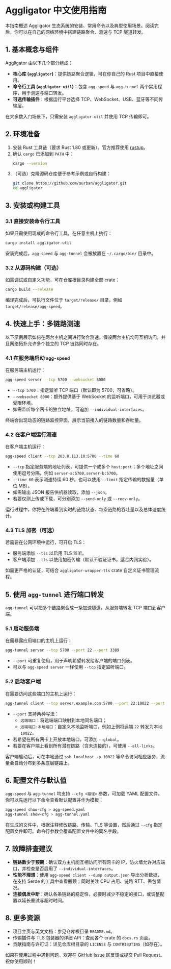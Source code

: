 # Aggligator 中文使用指南

本指南概述 Aggligator 生态系统的安装、常用命令以及典型使用场景。阅读完后，你可以在自己的网络环境中搭建链路聚合、测速与 TCP 隧道转发。

## 1. 基本概念与组件

Aggligator 由以下几个部分组成：

- **核心库 (`aggligator`)**：提供链路聚合逻辑，可在你自己的 Rust 项目中直接使用。
- **命令行工具 (`aggligator-util`)**：包含 `agg-speed` 与 `agg-tunnel` 两个实用程序，用于测速与端口转发。
- **可选传输插件**：根据运行平台选择 TCP、WebSocket、USB、蓝牙等不同传输层。

在大多数入门场景下，只需安装 `aggligator-util` 并使用 TCP 传输即可。

## 2. 环境准备

1. 安装 Rust 工具链（要求 Rust 1.80 或更新）。官方推荐使用 [rustup](https://rustup.rs/)。
2. 确认 `cargo` 已添加到 `PATH` 中：
   ```bash
   cargo --version
   ```
3. （可选）克隆源码仓库便于参考示例或自行构建：
   ```bash
   git clone https://github.com/surban/aggligator.git
   cd aggligator
   ```

## 3. 安装或构建工具

### 3.1 直接安装命令行工具

如果只需使用现成的命令行工具，在任意主机上执行：

```bash
cargo install aggligator-util
```

安装完成后，`agg-speed` 与 `agg-tunnel` 会被放置在 `~/.cargo/bin/` 目录中。

### 3.2 从源码构建（可选）

如需调试或自定义功能，可在仓库根目录构建全部 crate：

```bash
cargo build --release
```

编译完成后，可执行文件位于 `target/release/` 目录，例如 `target/release/agg-speed`。

## 4. 快速上手：多链路测速

以下示例展示如何在两台主机之间进行聚合测速。假设两台主机均可互相访问，并且网络拓扑允许多个独立的 TCP 链路同时存在。

### 4.1 在服务端启动 `agg-speed`

在服务端主机运行：

```bash
agg-speed server --tcp 5700 --websocket 8080
```

- `--tcp 5700`：指定监听 TCP 端口（默认即为 5700，可省略）。
- `--websocket 8080`：额外提供基于 WebSocket 的监听端口，可用于浏览器或受限环境。
- 如需监听每个网卡的独立地址，可追加 `--individual-interfaces`。

终端会出现动态的链路监控界面，展示当前接入的链路数量和吞吐量。

### 4.2 在客户端运行测速

在客户端主机运行：

```bash
agg-speed client --tcp 203.0.113.10:5700 --time 60
```

- `--tcp` 指定服务端的地址列表，可提供一个或多个 `host:port`；多个地址之间使用逗号分隔，例如 `server-a:5700,server-b:5700`。
- `--time 60` 表示测速持续 60 秒。也可以使用 `--limit` 指定传输的数据量（单位 MB）。
- 如需输出 JSON 报告供机器读取，添加 `--json`。
- 若要仅测上传或下载，可分别添加 `--send-only` 或 `--recv-only`。

运行过程中，你将在终端看到实时的链路状态、每条链路的吞吐量以及总体速度统计。

### 4.3 TLS 加密（可选）

若需要在公网环境中运行，可开启 TLS：

- 服务端添加 `--tls` 以启用 TLS 监听。
- 客户端添加 `--tls` 以使用加密传输（默认不验证证书，适合内网实验）。

如需更严格的认证，可结合 `aggligator-wrapper-tls` crate 自定义证书管理流程。

## 5. 使用 `agg-tunnel` 进行端口转发

`agg-tunnel` 可以把多个链路聚合成一条加速隧道，从服务端转发 TCP 端口到客户端。

### 5.1 启动服务端

在需暴露应用端口的主机上运行：

```bash
agg-tunnel server --tcp 5700 --port 22 --port 3389
```

- `--port` 可重复使用，用于声明希望转发给客户端的端口列表。
- 可以与 `agg-speed server` 一样使用 `--tcp` 指定监听端口。

### 5.2 启动客户端

在需要访问这些端口的主机上运行：

```bash
agg-tunnel client --tcp server.example.com:5700 --port 22:10022 --port 3389
```

- `--port` 支持两种写法：
  - `远端端口`：将远端端口映射到本地同名端口；
  - `远端端口:本地端口`：自定义本地监听端口，例如上例将远端 `22` 转发为本地 `10022`。
- 若希望在所有网卡上开放本地端口，可添加 `--global`。
- 若要在客户端上看到所有潜在链路（含未连接的），可使用 `--all-links`。

客户端启动后，可在本地通过 `ssh localhost -p 10022` 等命令访问相应服务，流量会自动分布到多条底层链路上。

## 6. 配置文件与默认值

`agg-speed` 与 `agg-tunnel` 均支持 `--cfg <路径>` 参数，可加载 YAML 配置文件。你可以先运行以下命令查看默认配置并作为模板：

```bash
agg-speed show-cfg > agg-speed.yaml
agg-tunnel show-cfg > agg-tunnel.yaml
```

在生成的文件中，根据注释修改链路、传输、TLS 等设置，然后通过 `--cfg` 指定配置文件即可。命令行参数会覆盖配置文件中的同名字段。

## 7. 故障排查建议

- **链路数少于预期**：确认双方主机能互相访问所有网卡的 IP，防火墙允许对应端口，并检查是否启用了 `--individual-interfaces`。
- **性能不理想**：使用 `agg-speed client --dump output.json` 导出分析数据，在支持 Serde 的工具中查看瓶颈；同时关注 CPU 占用、链路 RTT、丢包情况。
- **连接偶发中断**：确认各条链路的稳定性，必要时减少不稳定的接口，或调整配置以延长重试与超时时间。

## 8. 更多资源

- 项目主页与英文文档：参见仓库根目录 `README.md`。
- 传输插件与 TLS 包装器的详细 API：查阅各个 crate 的 `docs.rs` 页面。
- 贡献指南与许可证：详见仓库根目录的 `LICENSE` 与 `CONTRIBUTING`（如存在）。

如果在使用过程中遇到问题，欢迎在 GitHub Issue 区反馈或提交 Pull Request。祝你使用顺利！
